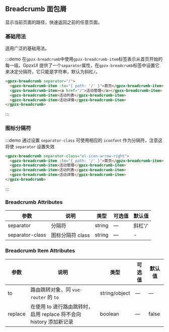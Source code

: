 ## Breadcrumb 面包屑
显示当前页面的路径，快速返回之前的任意页面。

### 基础用法

适用广泛的基础用法。

:::demo 在`gpzx-breadcrumb`中使用`gpzx-breadcrumb-item`标签表示从首页开始的每一级。GpzxUI 提供了一个`separator`属性，在`gpzx-breadcrumb`标签中设置它来决定分隔符，它只能是字符串，默认为斜杠`/`。

```html
<gpzx-breadcrumb separator="/">
  <gpzx-breadcrumb-item :to="{ path: '/' }">首页</gpzx-breadcrumb-item>
  <gpzx-breadcrumb-item><a href="/">活动管理</a></gpzx-breadcrumb-item>
  <gpzx-breadcrumb-item>活动列表</gpzx-breadcrumb-item>
  <gpzx-breadcrumb-item>活动详情</gpzx-breadcrumb-item>
</gpzx-breadcrumb>
```
:::

### 图标分隔符

:::demo 通过设置 `separator-class` 可使用相应的 `iconfont` 作为分隔符，注意这将使 `separator` 设置失效

```html
<gpzx-breadcrumb separator-class="el-icon-arrow-right">
  <gpzx-breadcrumb-item :to="{ path: '/' }">首页</gpzx-breadcrumb-item>
  <gpzx-breadcrumb-item>活动管理</gpzx-breadcrumb-item>
  <gpzx-breadcrumb-item>活动列表</gpzx-breadcrumb-item>
  <gpzx-breadcrumb-item>活动详情</gpzx-breadcrumb-item>
</gpzx-breadcrumb>
```
:::

### Breadcrumb Attributes
| 参数      | 说明          | 类型      | 可选值                           | 默认值  |
|---------- |-------------- |---------- |--------------------------------  |-------- |
| separator | 分隔符 | string | — | 斜杠'/' |
| separator-class | 图标分隔符 class | string | — | - |

### Breadcrumb Item Attributes
| 参数      | 说明          | 类型      | 可选值                           | 默认值  |
|---------- |-------------- |---------- |--------------------------------  |-------- |
| to        | 路由跳转对象，同 `vue-router` 的 `to` | string/object | — | — |
| replace   | 在使用 to 进行路由跳转时，启用 replace 将不会向 history 添加新记录 | boolean | — | false |
